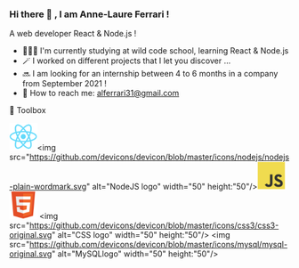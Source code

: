 ### Hi there 👋 , I am Anne-Laure Ferrari !
A web developer React & Node.js !


- 👩🏻‍💻 I'm currently studying at wild code school, learning React & Node.js
- 🪄 I worked on different projects that I let you discover ...
- 🔜 I am looking for an internship between 4 to 6 months in a company from September 2021 !
- 📧 How to reach me: alferrari31@gmail.com


🧰 Toolbox

<img src="https://raw.githubusercontent.com/devicons/devicon/9f4f5cdb393299a81125eb5127929ea7bfe42889/icons/react/react-original.svg" alt="React" width="50" height="50"/><img src="https://github.com/devicons/devicon/blob/master/icons/nodejs/nodejs-plain-wordmark.svg" alt="NodeJS logo" width="50" height:"50"/><img src="https://github.com/devicons/devicon/blob/master/icons/javascript/javascript-original.svg" alt="JavaScript" width="50" height="50"/>  <img src="https://github.com/devicons/devicon/blob/master/icons/html5/html5-original.svg" alt="HTML" width="50" height="50"/>  <img src="https://github.com/devicons/devicon/blob/master/icons/css3/css3-original.svg" alt="CSS logo" width="50" height:"50"/>  <img src="https://github.com/devicons/devicon/blob/master/icons/mysql/mysql-original.svg" alt="MySQLlogo" width="50" height:"50"/>






<!--
**Alferrari31/Alferrari31** is a ✨ _special_ ✨ repository because its `README.md` (this file) appears on your GitHub profile.

Here are some ideas to get you started:

- 🔭 I’m currently working on ...
- 🌱 I’m currently learning ...
- 👯 I’m looking to collaborate on ...
- 🤔 I’m looking for help with ...
- 💬 Ask me about ...
- 📫 How to reach me: ...
- 😄 Pronouns: ...
- ⚡ Fun fact: ...
-->
